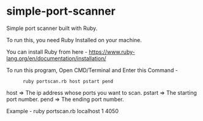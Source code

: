 # simple-port-scanner
Simple port scanner built with Ruby.

To run this, you need Ruby Installed on your machine.

You can install Ruby from here - https://www.ruby-lang.org/en/documentation/installation/

To run this program, Open CMD/Terminal and Enter this Command -
    
          ruby portscan.rb host pstart pend
          
 host => The ip address whose ports you want to scan.
 pstart => The starting port number.
 pend => The ending port number.


Example -
          ruby portscan.rb localhost 1 4050
          
          
